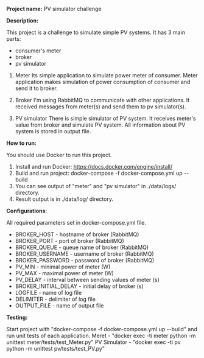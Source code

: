**Project name:**
PV simulator challenge

**Description:**

This project is a challenge to simulate simple PV systems. It has 3 main parts:
- consumer's meter
- broker
- pv simulator

1. Meter
Its simple application to simulate power meter of consumer. 
Meter application makes simulation of power consumption of consumer and send it to broker.

2. Broker
I'm  using RabbitMQ to communicate with other applications. It received messages from meter(s) and send them to pv simulator(s).

3. PV simulator
There is simple simulator of PV system. It receives meter's value from broker and simulate PV system. All information about PV system is stored in output file.

**How to run:**

You should use Docker to run this project. 
1. Install and run Docker: https://docs.docker.com/engine/install/
2. Build and run project: docker-compose -f docker-compose.yml up --build
3. You can see output of "meter" and "pv simulator" in ./data/logs/ directory.
4. Result output is in ./data/log/ directory.

**Configurations**:

All required parameters set in docker-compose.yml file.
- BROKER_HOST  - hostname of broker (RabbitMQ)
- BROKER_PORT  - port of broker (RabbitMQ)
- BROKER_QUEUE - queue name of broker (RabbitMQ)
- BROKER_USERNAME - username of broker (RabbitMQ)
- BROKER_PASSWORD - password of broker (RabbitMQ)
- PV_MIN - minimal power of meter (W)
- PV_MAX - maximal power of meter (W)
- PV_DELAY - interval between sending values of meter (s) 
- BROKER_INITIAL_DELAY - initial delay of broker (s)
- LOGFILE - name of log file
- DELIMITER - delimiter of log file
- OUTPUT_FILE - name of output file

**Testing:**

Start project with "docker-compose -f docker-compose.yml up --build" and run unit tests of each application.
Meret - "docker exec -ti meter python -m unittest meter/tests/test_Meter.py"
PV Simulator - "docker exec -ti pv python -m unittest pv/tests/test_PV.py"


